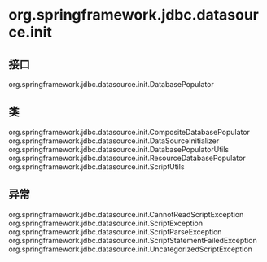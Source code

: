 # org.springframework.jdbc.datasource.init

## 接口

org.springframework.jdbc.datasource.init.DatabasePopulator

## 类

org.springframework.jdbc.datasource.init.CompositeDatabasePopulator
org.springframework.jdbc.datasource.init.DataSourceInitializer
org.springframework.jdbc.datasource.init.DatabasePopulatorUtils
org.springframework.jdbc.datasource.init.ResourceDatabasePopulator
org.springframework.jdbc.datasource.init.ScriptUtils

## 异常

org.springframework.jdbc.datasource.init.CannotReadScriptException
org.springframework.jdbc.datasource.init.ScriptException
org.springframework.jdbc.datasource.init.ScriptParseException
org.springframework.jdbc.datasource.init.ScriptStatementFailedException
org.springframework.jdbc.datasource.init.UncategorizedScriptException




